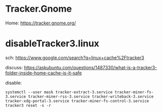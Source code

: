 # Tracker.Gnome
Home: https://tracker.gnome.org/

# disableTracker3.linux
sch: https://www.google.com/search?q=linux+cache%2Ftracker3

discuss: https://askubuntu.com/questions/1487330/what-is-a-tracker3-folder-inside-home-cache-is-it-safe

disable:
```
systemctl --user mask tracker-extract-3.service tracker-miner-fs-3.service tracker-miner-rss-3.service tracker-writeback-3.service tracker-xdg-portal-3.service tracker-miner-fs-control-3.service
tracker3 reset -s -r
```
